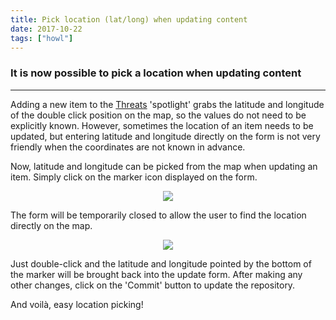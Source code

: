 ```yaml
---
title: Pick location (lat/long) when updating content
date: 2017-10-22
tags: ["howl"]
---
```

### It is now possible to pick a location when updating content

---

Adding a new item to the [Threats](https://oregonhowl.org/?view=wthreats) 'spotlight' grabs the latitude and longitude of the double click position on the map, so the values do not need to be explicitly known. However, sometimes the location of an item needs to be updated, but entering latitude and longitude directly on the form is not very friendly when the coordinates are not known in advance.

Now, latitude and longitude can be picked from the map when updating an item. Simply click on the marker icon displayed on the form.

<!--more-->

<p align="center">
	<img src="/images/uploads/update-form-pick-icon.png"/>
</p>

The form will be temporarily closed to allow the user to find the location directly on the map.

<p align="center">
	<img src="/images/uploads/pick-location.png"/>
</p>

Just double-click and the latitude and longitude pointed by the bottom of the marker will be brought back into the update form. After making any other changes, click on the 'Commit' button to update the repository.

And voilà, easy location picking!
